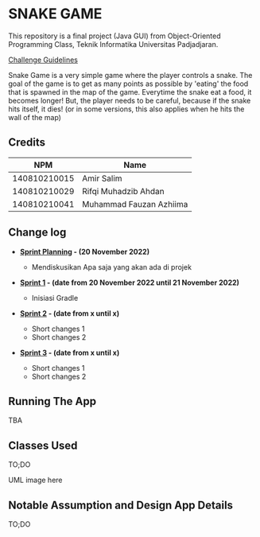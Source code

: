# SNAKE GAME 

This repository is a final project (Java GUI) from Object-Oriented Programming Class, Teknik Informatika Universitas Padjadjaran. 

[Challenge Guidelines](challenge-guideline.md)

Snake Game is a very simple game where the player controls a snake. The goal of the game is to get as many points as possible by 'eating' the food that is spawned in the map of the game. Everytime the snake eat a food, it becomes longer! But, the player needs to be careful, because if the snake hits itself, it dies! (or in some versions, this also applies when he hits the wall of the map)

## Credits
| NPM           | Name        |
| ------------- |-------------|
| 140810210015  | Amir Salim    |
| 140810210029  | Rifqi Muhadzib Ahdan    |
| 140810210041  | Muhammad Fauzan Azhiima |

## Change log
- **[Sprint Planning](changelog/sprint-planning.md) - (20 November 2022)** 
   -  Mendiskusikan Apa saja yang akan ada di projek
   

- **[Sprint 1](changelog/sprint-1.md) - (date from 20 November 2022 until 21 November 2022)** 
   - Inisiasi Gradle 

- **[Sprint 2](changelog/sprint-2.md) - (date from x until x)** 
   - Short changes 1
   - Short changes 2
   
- **[Sprint 3](changelog/sprint-3.md) - (date from x until x)** 
   - Short changes 1
   - Short changes 2

## Running The App

TBA

## Classes Used

TO;DO

UML image here

## Notable Assumption and Design App Details

TO;DO
